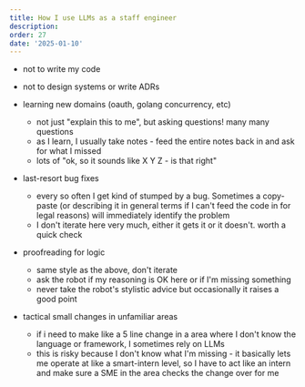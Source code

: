```yaml
---
title: How I use LLMs as a staff engineer
description: 
order: 27
date: '2025-01-10'
---
```


- not to write my code
- not to design systems or write ADRs

- learning new domains (oauth, golang concurrency, etc)
  - not just "explain this to me", but asking questions! many many questions
  - as I learn, I usually take notes - feed the entire notes back in and ask for what I missed
  - lots of "ok, so it sounds like X Y Z - is that right"

- last-resort bug fixes
  - every so often I get kind of stumped by a bug. Sometimes a copy-paste (or describing it in general terms if I can't feed the code in for legal reasons) will immediately identify the problem
  - I don't iterate here very much, either it gets it or it doesn't. worth a quick check

- proofreading for logic
  - same style as the above, don't iterate
  - ask the robot if my reasoning is OK here or if I'm missing something
  - never take the robot's stylistic advice but occasionally it raises a good point

- tactical small changes in unfamiliar areas
  - if i need to make like a 5 line change in a area where I don't know the language or framework, I sometimes rely on LLMs
  - this is risky because I don't know what I'm missing - it basically lets me operate at like a smart-intern level, so I have to act like an intern and make sure a SME in the area checks the change over for me
